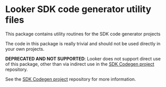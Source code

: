 # Looker SDK code generator utility files

This package contains utility routines for the SDK code generator projects

The code in this package is really trivial and should not be used directly in your own projects.


**DEPRECATED AND NOT SUPPORTED**: Looker does not support direct use of this package, other than via indirect use in the
[SDK Codegen project](https://github.com/looker-open-source/sdk-codegen) repository.

See the [SDK Codegen project](https://github.com/looker-open-source/sdk-codegen) repository for more information.
